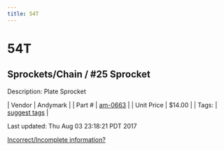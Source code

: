 ```yaml
---
title: 54T
---
```


# 54T
## Sprockets/Chain / #25 Sprocket
Description: 	Plate Sprocket 

| Vendor | Andymark | 
| Part # | [am-0663](http://www.andymark.com/Sprocket-p/am-0663.htm) | 
| Unit Price | $14.00 | 
| Tags: | [suggest tags](https://docs.google.com/forms/d/e/1FAIpQLSeWyY8v3RgOty-MyWmh9U0iivNYN_molChYyS-0U-o-kOAv_g/viewform) | 

Last updated: Thu Aug 03 23:18:21 PDT 2017

 [Incorrect/Incomplete information?](https://docs.google.com/forms/d/e/1FAIpQLSeWyY8v3RgOty-MyWmh9U0iivNYN_molChYyS-0U-o-kOAv_g/viewform)